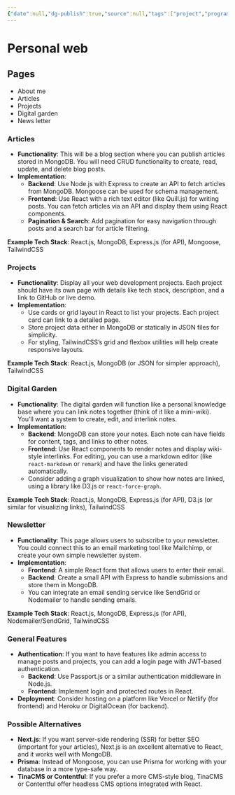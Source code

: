 ```yaml
---
{"date":null,"dg-publish":true,"source":null,"tags":["project","programming","webdev"],"title":"Personal web","type":"portfolio_project","URL":null,"permalink":"/05-archive/wiki-web-app/","dgPassFrontmatter":true}
---
```



# Personal web

## Pages

- About me
- Articles
- Projects
- Digital garden
- News letter

### Articles

   - **Functionality**: This will be a blog section where you can publish articles stored in MongoDB. You will need CRUD functionality to create, read, update, and delete blog posts.
   - **Implementation**:
	 - **Backend**: Use Node.js with Express to create an API to fetch articles from MongoDB. Mongoose can be used for schema management.
	 - **Frontend**: Use React with a rich text editor (like Quill.js) for writing posts. You can fetch articles via an API and display them using React components.
	 - **Pagination & Search**: Add pagination for easy navigation through posts and a search bar for article filtering.

   **Example Tech Stack**: React.js, MongoDB, Express.js (for API), Mongoose, TailwindCSS

### Projects

   - **Functionality**: Display all your web development projects. Each project should have its own page with details like tech stack, description, and a link to GitHub or live demo.
   - **Implementation**:
	 - Use cards or grid layout in React to list your projects. Each project card can link to a detailed page.
	 - Store project data either in MongoDB or statically in JSON files for simplicity.
	 - For styling, TailwindCSS’s grid and flexbox utilities will help create responsive layouts.

   **Example Tech Stack**: React.js, MongoDB (or JSON for simpler approach), TailwindCSS

### Digital Garden

   - **Functionality**: The digital garden will function like a personal knowledge base where you can link notes together (think of it like a mini-wiki). You’ll want a system to create, edit, and interlink notes.
   - **Implementation**:
	 - **Backend**: MongoDB can store your notes. Each note can have fields for content, tags, and links to other notes.
	 - **Frontend**: Use React components to render notes and display wiki-style interlinks. For editing, you can use a markdown editor (like `react-markdown` or `remark`) and have the links generated automatically.
	 - Consider adding a graph visualization to show how notes are linked, using a library like D3.js or `react-force-graph`.

   **Example Tech Stack**: React.js, MongoDB, Express.js (for API), D3.js (or similar for visualizing links), TailwindCSS

### Newsletter

   - **Functionality**: This page allows users to subscribe to your newsletter. You could connect this to an email marketing tool like Mailchimp, or create your own simple newsletter system.
   - **Implementation**:
	 - **Frontend**: A simple React form that allows users to enter their email.
	 - **Backend**: Create a small API with Express to handle submissions and store them in MongoDB.
	 - You can integrate an email sending service like SendGrid or Nodemailer to handle sending emails.

   **Example Tech Stack**: React.js, MongoDB, Express.js (for API), Nodemailer/SendGrid, TailwindCSS

### General Features

- **Authentication**: If you want to have features like admin access to manage posts and projects, you can add a login page with JWT-based authentication.
  - **Backend**: Use Passport.js or a similar authentication middleware in Node.js.
  - **Frontend**: Implement login and protected routes in React.
- **Deployment**: Consider hosting on a platform like Vercel or Netlify (for frontend) and Heroku or DigitalOcean (for backend).

### Possible Alternatives

- **Next.js**: If you want server-side rendering (SSR) for better SEO (important for your articles), Next.js is an excellent alternative to React, and it works well with MongoDB.
- **Prisma**: Instead of Mongoose, you can use Prisma for working with your database in a more type-safe way.
- **TinaCMS or Contentful**: If you prefer a more CMS-style blog, TinaCMS or Contentful offer headless CMS options integrated with React.
